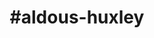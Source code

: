 ---
title: "#aldous-huxley"
hashtag: "aldous-huxley"
tags:
  - Philosopher
  - Writer
  - Human Being
---